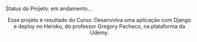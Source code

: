 Status do Projeto: em andamento...

<p align="center">Esse projeto é resultado do Curso: Desenvolva uma aplicação com Django e deploy no Heroku,
  do professor Gregory Pacheco, na plataforma da Udemy.</p>
